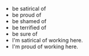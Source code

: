 - be satirical of
- be proud of
- be shamed of
- be terrified of
- be sure of
- I'm satirical of working here.
- I'm proud of working here.
